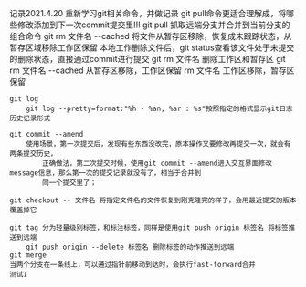 记录2021.4.20 重新学习git相关命令，并做记录
	git pull命令更适合理解成，将哪些修改添加到下一次commit提交里!!!
        git pull 抓取远端分支并合并到当前分支的组合命令
    git rm 文件名 --cached 将文件从暂存区移除，恢复成未跟踪状态，从暂存区域移除工作区保留
    本地工作删除文件后，git status查看该文件处于未提交的删除状态，直接通过commit进行提交
        git rm 文件名 删除工作区和暂存区
        git rm 文件名 --cached 从暂存区移除，工作区保留
        rm 文件名 工作区移除，暂存区保留
    
    git log
        git log --pretty=format:"%h - %an, %ar : %s"按照指定的格式显示git日志历史记录形式

    git commit --amend
        使用场景，第一次提交后，发现有些东西没改完，原本操作又要修改再提交一次，就会有两条提交历史，
            正确做法，第二次提交时候，使用git commit --amend进入交互界面修改message信息，那么第一次的提交记录就没有了，相当于合并到
            同一个提交里了；
    
    git checkout -- 文件名 将指定文件名的文件恢复到刚克隆完的样子，会用最近提交的版本覆盖掉它

    git tag 分为轻量级别标签，和标注标签，同样是使用git push origin 标签名 将标签推送到远端
        git push origin --delete 标签名 删除标签的动作推送到远端
    git merge
    当两个分支在一条线上，可以通过指针前移动到达时，会执行fast-forward合并
    测试1
    
    